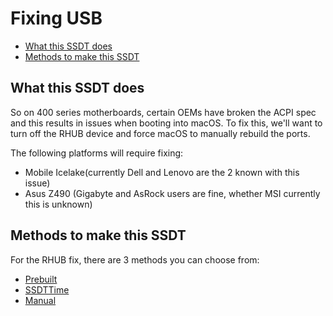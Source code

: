 # Fixing USB

* [What this SSDT does](#what-this-ssdt-does)
* [Methods to make this SSDT](#methods-to-make-this-ssdt)

## What this SSDT does

So on 400 series motherboards, certain OEMs have broken the ACPI spec and this results in issues when booting into macOS. To fix this, we'll want to turn off the RHUB device and force macOS to manually rebuild the ports.

The following platforms will require fixing:

* Mobile Icelake(currently Dell and Lenovo are the 2 known with this issue)
* Asus Z490 (Gigabyte and AsRock users are fine, whether MSI currently this is unknown)

## Methods to make this SSDT

For the RHUB fix, there are 3 methods you can choose from:

* [Prebuilt](/Universal/rhub-methods/prebuilt.md)
* [SSDTTime](/Universal/rhub-methods/ssdttime.md)
* [Manual](/Universal/rhub-methods/manual.md)
